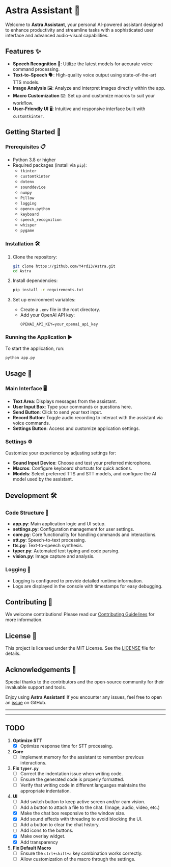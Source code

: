 
# Astra Assistant 🚀

Welcome to **Astra Assistant**, your personal AI-powered assistant designed to enhance productivity and streamline tasks with a sophisticated user interface and advanced audio-visual capabilities.

## Features ✨

- **Speech Recognition** 🎤: Utilize the latest models for accurate voice command processing.
- **Text-to-Speech** 🗣️: High-quality voice output using state-of-the-art TTS models.
- **Image Analysis** 🖼️: Analyze and interpret images directly within the app.
- **Macro Customization** ⌨️: Set up and customize macros to suit your workflow.
- **User-Friendly UI** 🖥️: Intuitive and responsive interface built with `customtkinter`.

## Getting Started 🏁

### Prerequisites 📋

- Python 3.8 or higher
- Required packages (install via `pip`):
  - `tkinter`
  - `customtkinter`
  - `dotenv`
  - `sounddevice`
  - `numpy`
  - `Pillow`
  - `logging`
  - `opencv-python`
  - `keyboard`
  - `speech_recognition`
  - `whisper`
  - `pygame`

### Installation 🛠️

1. Clone the repository:
   ```bash
   git clone https://github.com/Y4rd13/Astra.git
   cd Astra
   ```

2. Install dependencies:
   ```bash
   pip install -r requirements.txt
   ```

3. Set up environment variables:
   - Create a `.env` file in the root directory.
   - Add your OpenAI API key:
     ```
     OPENAI_API_KEY=your_openai_api_key
     ```

### Running the Application ▶️

To start the application, run:
```bash
python app.py
```

## Usage 🚀

### Main Interface 🖥️

- **Text Area**: Displays messages from the assistant.
- **User Input Box**: Type your commands or questions here.
- **Send Button**: Click to send your text input.
- **Record Button**: Toggle audio recording to interact with the assistant via voice commands.
- **Settings Button**: Access and customize application settings.

### Settings ⚙️

Customize your experience by adjusting settings for:
- **Sound Input Device**: Choose and test your preferred microphone.
- **Macros**: Configure keyboard shortcuts for quick actions.
- **Models**: Select preferred TTS and STT models, and configure the AI model used by the assistant.

## Development 🛠️

### Code Structure 📁

- **app.py**: Main application logic and UI setup.
- **settings.py**: Configuration management for user settings.
- **core.py**: Core functionality for handling commands and interactions.
- **stt.py**: Speech-to-text processing.
- **tts.py**: Text-to-speech synthesis.
- **typer.py**: Automated text typing and code parsing.
- **vision.py**: Image capture and analysis.

### Logging 📜

- Logging is configured to provide detailed runtime information.
- Logs are displayed in the console with timestamps for easy debugging.

## Contributing 🤝

We welcome contributions! Please read our [Contributing Guidelines](CONTRIBUTING.md) for more information.

## License 📄

This project is licensed under the MIT License. See the [LICENSE](LICENSE) file for details.

## Acknowledgements 🙌

Special thanks to the contributors and the open-source community for their invaluable support and tools.

Enjoy using **Astra Assistant**! If you encounter any issues, feel free to open an [issue](https://github.com/Y4rd13/Astra/issues) on GitHub.

---
---
## TODO

1. **Optimize STT**
   - [x] Optimize response time for STT processing.
  
2. **Core**
   - [ ] Implement memory for the assistant to remember previous interactions.

3. **Fix `typer.py`**
   - [ ] Correct the indentation issue when writing code.
   - [ ] Ensure the generated code is properly formatted.
   - [ ] Verify that writing code in different languages maintains the appropriate indentation.

4. **UI**
   - [ ] Add switch button to keep active screen and/or cam vision.
   - [ ] Add a button to attach a file to the chat. (Image, audio, video, etc.)
   - [x] Make the chat box responsive to the window size.
   - [x] Add sound effects with threading to avoid blocking the UI.
   - [ ] Add a button to clear the chat history. 
   - [ ] Add icons to the buttons.
   - [x] Make overlay widget.
   - [x] Add transparency

5. **Fix Default Macro**
   - [ ] Ensure the `ctrl+shift+a` key combination works correctly.
   - [ ] Allow customization of the macro through the settings.